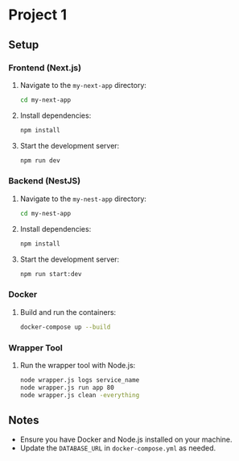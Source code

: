 # Project 1

## Setup

### Frontend (Next.js)

1. Navigate to the `my-next-app` directory:
   ```bash
   cd my-next-app
   ```
2. Install dependencies:
   ```bash
   npm install
   ```
3. Start the development server:
   ```bash
   npm run dev
   ```

### Backend (NestJS)

1. Navigate to the `my-nest-app` directory:
   ```bash
   cd my-nest-app
   ```
2. Install dependencies:
   ```bash
   npm install
   ```
3. Start the development server:
   ```bash
   npm run start:dev
   ```

### Docker

1. Build and run the containers:
   ```bash
   docker-compose up --build
   ```

### Wrapper Tool

1. Run the wrapper tool with Node.js:
   ```bash
   node wrapper.js logs service_name
   node wrapper.js run app 80
   node wrapper.js clean -everything
   ```

## Notes

- Ensure you have Docker and Node.js installed on your machine.
- Update the `DATABASE_URL` in `docker-compose.yml` as needed.
